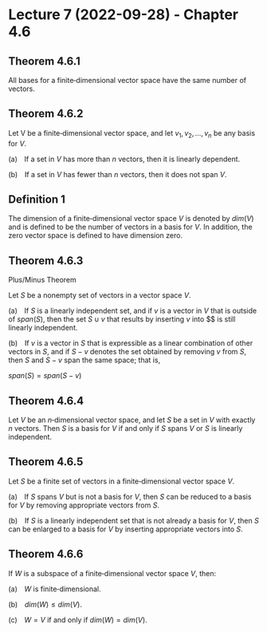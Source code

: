 # Lecture 7 (2022-09-28) - Chapter 4.6

## Theorem 4.6.1

All bases for a finite‐dimensional vector space have the same number of vectors.

## Theorem 4.6.2

Let V be a finite‐dimensional vector space, and let ${v_1, v_2, ..., v_n}$ be any basis for $V$.

(a) If a set in $V$ has more than $n$ vectors, then it is linearly dependent.

(b) If a set in $V$ has fewer than $n$ vectors, then it does not span $V$.

## Definition 1

The dimension of a finite‐dimensional vector space $V$ is denoted by $dim(V)$ and is defined to be the number of vectors in a basis for $V$. In addition, the zero vector space is defined to have dimension zero.

## Theorem 4.6.3

Plus/Minus Theorem

Let $S$ be a nonempty set of vectors in a vector space $V$.

(a) If $S$ is a linearly independent set, and if $v$ is a vector in $V$ that is outside of $span(S)$, then the set $S \cup {v}$ that results by inserting $v$ into $$ is still linearly independent.

(b) If $v$ is a vector in $S$ that is expressible as a linear combination of other vectors in $S$, and if $S - {v}$ denotes the set obtained by removing $v$ from $S$, then $S$ and $S - {v}$ span the same space; that is,

$span(S) = span(S - {v})$

## Theorem 4.6.4

Let $V$ be an $n$‐dimensional vector space, and let $S$ be a set in $V$ with exactly $n$ vectors. Then $S$ is a basis for $V$ if and only if $S$ spans $V$ or $S$ is linearly independent.

## Theorem 4.6.5

Let $S$ be a finite set of vectors in a finite‐dimensional vector space $V$.

(a) If $S$ spans $V$ but is not a basis for $V$, then $S$ can be reduced to a basis for $V$ by removing appropriate vectors from $S$.

(b) If $S$ is a linearly independent set that is not already a basis for $V$, then $S$ can be enlarged to a basis for $V$ by inserting appropriate vectors into $S$.

## Theorem 4.6.6

If $W$ is a subspace of a finite‐dimensional vector space $V$, then:

(a) $W$ is finite‐dimensional.

(b) $dim(W) \leq dim(V)$.

(c) $W = V$ if and only if $dim(W) = dim(V)$.
